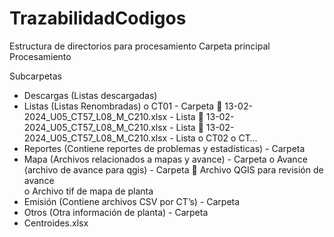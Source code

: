 # TrazabilidadCodigos

Estructura de directorios para procesamiento
Carpeta principal Procesamiento

Subcarpetas
-	Descargas (Listas descargadas)
-	Listas (Listas Renombradas)
  o	 CT01 - Carpeta
    	13-02-2024_U05_CT57_L08_M_C210.xlsx - Lista
    	13-02-2024_U05_CT57_L08_M_C210.xlsx - Lista
    	13-02-2024_U05_CT57_L08_M_C210.xlsx - Lista
  o	CT02
  o	CT…
-	Reportes (Contiene reportes de problemas y estadísticas) - Carpeta
-	Mapa (Archivos relacionados a mapas y avance) - Carpeta
  o	Avance (archivo de avance para qgis) - Carpeta
    	Archivo QGIS para revisión de avance	
  o	Archivo tif de mapa de planta
-	Emisión (Contiene archivos CSV por CT’s) - Carpeta
-	Otros (Otra información de planta) - Carpeta
-	Centroides.xlsx

